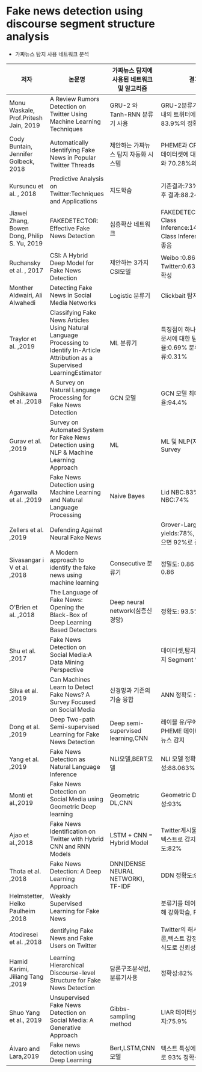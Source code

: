  # Fake news detection using discourse segment structure analysis 
 
 * 가짜뉴스 탐지 사용 네트워크 분석
 
|저자|논문명|가짜뉴스 탐지에 사용된 네트워크 및 알고리즘|결과|
|------|---|---|----|
|Monu Waskale, Prof.Pritesh Jain, 2019|A Review Rumors Detection on Twitter Using Machine Learning Techniques|GRU-2 와 Tanh-RNN 분류기 사용|GRU-2분류기 12시간 이내의 트위터에 대해 83.9%의 정확성
|Cody Buntain, Jennifer Golbeck, 2018|Automatically Identifying Fake News in Popular Twitter Threads|제안하는 가짜뉴스 탐지 자동화 시스템|PHEME과 CREDBANK 데이터셋에 대해 66.93%와 70.28%의 정확성 
|Kursuncu et al. , 2018|Predictive Analysis on Twitter:Techniques and Applications|지도학습|기존결과:73%, 지도학습 후 결과:88.2~94.3%|
|Jiawei Zhang, Bowen Dong, Philip S. Yu, 2019|FAKEDETECTOR: Effective Fake News Detection|심층확산 네트워크|FAKEDETECTOR는 BI-Class Inference:14.5%,Multi-Class Inference:40% 더 좋음|
|Ruchansky et al. , 2017|CSI: A Hybrid Deep Model for Fake News Detection|제안하는 3가지 CSI모델|Weibo :0.867%, Twitter:0.631% 탐지 정확성|
|Monther Aldwairi, Ali Alwahedi|Detecting Fake News in Social Media Networks|Logistic 분류기|Clickbait 탐지율:99.4%|
|Traylor et al. ,2019|Classifying Fake News Articles Using Natural Language Processing to Identify In-Article Attribution as a Supervised LearningEstimator|ML 분류기|특징점이 하나인 가짜뉴스문서에 대한 탐지율:0.69% 분류오류:0.31%|
|Oshikawa et al. ,2018|A Survey on Natural Language Processing for Fake News Detection|GCN 모델|GCN 모델 최대 탐지율:94.4%|
|Gurav et al. ,2019|Survey on Automated System for Fake News Detection using NLP & Machine Learning Approach|ML|ML 및 NLP(자연어처리) Survey|
|Agarwalla et al. ,2019|Fake News Detection using Machine Learning and Natural Language Processing|Naive Bayes|Lid NBC:83%,Lid x NBC:74%|
|Zellers et al. ,2019|Defending Against Neural Fake News||Grover-Large yields:78%, 데이터셋 많으면 92%로 증가|
|Sivasangar i V et al. ,2018|A Modern approach to identify the fake news using machine learning|Consecutive 분류기|정밀도: 0.86 F1-score: 0.86|
|O'Brien et al. ,2018|The Language of Fake News: Opening the Black-Box of Deep Learning Based Detectors|Deep neural network(심층신경망)|정확도: 93.5% ± 0.2.| 
|Shu et al. ,2017|Fake News Detection on Social Media:A Data Mining Perspective||데이터셋,탐지에 대한 두가지 Segment 연구|
|Silva et al. ,2019|Can Machines Learn to Detect Fake News? A Survey Focused on Social Media|신경망과 기존의 기술 융합|ANN 정확도 :75%|
|Dong et al. ,2019|Deep Two-path Semi-supervised Learning for Fake News Detection|Deep semi-supervised learning,CNN|레이블 유/무에 따른 PHEME 데이터에서 가짜뉴스 감지|
|Yang et al. ,2019|Fake News Detection as Natural Language Inference|NLI모델,BERT모델|NLI 모델 정확성:88.063%|
|Monti et al.,2019|Fake News Detection on Social Media using Geometric Deep learning|Geometric DL,CNN|Geometric DL 정확성:93%|
|Ajao et al.,2018|Fake News Identification on Twitter with Hybrid CNN and RNN Models|LSTM + CNN = Hybrid Model|Twitter게시물을 이미지와 텍스트로 감지 정확도:82%|
|Thota et al. ,2018|Fake News Detection: A Deep Learning Approach|DNN(DENSE NEURAL NETWORK), TF-IDF|DDN 정확도:94.21%|
|Helmstetter, Heiko Paulheim ,2018|Weakly Supervised Learning for Fake News||분류기를 데이터셋트에 대해 강화학습, F1 점수 : 0.9|
|Atodiresei et al. ,2018|dentifying Fake News and Fake Users on Twitter||Twitter의 해시태그,이모티콘,텍스트 감정 및 이름인식도로 신뢰성 구분|
|Hamid Karimi, Jiliang Tang ,2019|Learning Hierarchical Discourse-level Structure for Fake News Detection|담론구조분석법,분류기사용|정확성:82%|
|Shuo Yang et al., 2019|Unsupervised Fake News Detection on Social Media: A Generative Approach|Gibbs-sampling method|LIAR 데이터셋 가짜뉴스탐지:75.9%|
|Álvaro and Lara,2019|Fake news detection using Deep Learning|Bert,LSTM,CNN모델|텍스트 특성에 따른 훈련으로 93% 정확성|
